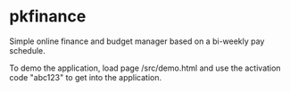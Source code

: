 pkfinance
=========

Simple online finance and budget manager based on a bi-weekly pay schedule.

To demo the application, load page /src/demo.html and use the activation code "abc123" to get into the application.
